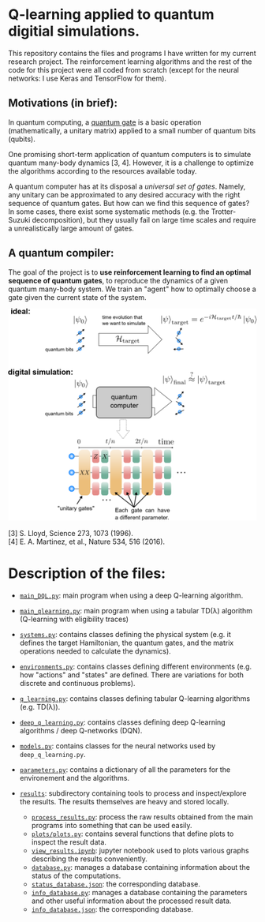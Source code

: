 
# Q-learning applied to quantum digitial simulations.

This repository contains the files and programs I have written for my current research project. The reinforcement learning algorithms and the rest of the code for this project were all coded from scratch (except for the neural networks: I use Keras and TensorFlow for them).

## Motivations (in brief):
In quantum computing, a [quantum gate](https://en.wikipedia.org/wiki/Quantum_logic_gate) is a basic operation (mathematically, a unitary matrix) applied to a small number of quantum bits (qubits).

One promising short-term application of quantum computers is to simulate quantum many-body dynamics [3, 4]. However, it is a challenge to optimize the algorithms according to the resources available today.

A quantum computer has at its disposal a _universal set of gates_.
Namely, any unitary can be approximated to any desired accuracy with the right sequence of quantum gates.
But how can we find this sequence of gates? 
In some cases, there exist some systematic methods (e.g. the Trotter-Suzuki decomposition), but they usually fail on large time scales and require a unrealistically large amount of gates.

## A quantum compiler:
The goal of the project is to __use reinforcement learning to find an optimal sequence of quantum gates__, to reproduce the dynamics of a given quantum many-body system. We train an "agent" how to optimally choose a gate given the current state of the system.

![digital simulation](digital_simulation.png)

[3] S. Lloyd, Science 273, 1073 (1996).<br>
[4] E. A. Martinez, et al., Nature 534, 516 (2016).



# Description of the files:

- [`main_DQL.py`](main_DQL.py): main program when using a deep Q-learning algorithm.

- [`main_qlearning.py`](main_qlearning.py): main program when using a tabular TD(λ) algorithm (Q-learning with eligibility traces)


- [`systems.py`](systems.py): contains classes defining the physical system (e.g. it defines the target Hamiltonian, the quantum gates, and the matrix operations needed to calculate the dynamics).

- [`environments.py`](environments.py): contains classes defining different environments (e.g. how "actions" and "states" are defined. There are variations for both discrete and continuous problems).

- [`q_learning.py`](q_learning.py): contains classes defining tabular Q-learning algorithms (e.g. TD(λ)).


- [`deep_q_learning.py`](deep_q_learning.py): contains classes defining deep Q-learning algorithms / deep Q-networks (DQN).

- [`models.py`](models.py): contains classes for the neural networks used by `deep_q_learning.py`.


- [`parameters.py`](parameters.py): contains a dictionary of all the parameters for the environement and the algorithms.


- [`results`](results): subdirectory containing tools to process and inspect/explore the results. The results themselves are heavy and stored locally.
  - [`process_results.py`](results/process_results.py): process the raw results obtained from the main programs into something that can be used easily.
  - [`plots/plots.py`](results/plots/plots.py): contains several functions that define plots to inspect the result data.
  - [`view_results.ipynb`](results/view_results.ipynb): jupyter notebook used to plots various graphs describing the results conveniently.
  - [`database.py`](results/database.py): manages a database containing information about the status of the computations.
  - [`status_database.json`](results/status_database.json): the corresponding database.
  - [`info_database.py`](results/info_database.py): manages a database containing the parameters and other useful information about the processed result data.
  - [`info_database.json`](results/info_database.json): the corresponding database.

